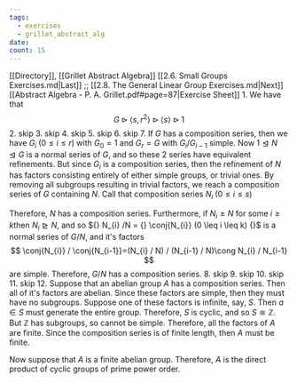 ```yaml
---
tags:
  - exercises
  - grillet_abstract_alg
date:
count: 15
---
```

[[Directory]], [[Grillet Abstract Algebra]]
[[2.6. Small Groups Exercises.md|Last]] ;; [[2.8. The General Linear Group Exercises.md|Next]]
[[Abstract Algebra - P. A. Grillet.pdf#page=87|Exercise Sheet]]
1. 
We have that
$$
G \rhd\langle s,\, r^{2} \rangle \rhd \langle s \rangle \rhd {1}
$$
2. skip
3. skip
4. skip
5. skip
6. skip
7. 
If $G$ has a composition series, then we have ${} G_{i}\;(0\leq i\leq r) {}$ with ${} G_{0}=1 {}$ and ${} G_{r}=G {}$ with ${} G_{i} /G_{i-1} {}$ simple. Now ${} 1\trianglelefteq N\trianglelefteq G {}$ is a normal series of $G$, and so these 2 series have equivalent refinements. But since ${} G_{i}$ is a composition series, then the refinement of $N$ has factors consisting entirely of either simple groups, or trivial ones. By removing all subgroups resulting in trivial factors, we reach a composition series of $G$ containing $N {}$. Call that composition series ${} N_{i} \;(0\leq i\leq s) {}$

Therefore, ${} N$ has a composition series. Furthermore, if ${} N_{i}\geq N {}$ for some ${} i\geq k {}$then ${} N_{i}\trianglerighteq N {}$, and so ${} N_{i} /N = {} \conj{N_{i}} (0 \leq i \leq k) {}$ is a normal series of ${} G / N {}$, and it's factors
$$
\conj{N_{i}} / \conj{N_{i-1}}=(N_{i} / N) / (N_{i-1} / N)\cong N_{i} / N_{i-1}
$$
are simple. Therefore, $G/N$ has a composition series.
8. skip
9. skip
10. skip
11. skip
12. 
Suppose that an abelian group $A {}$ has a composition series. Then all of it's factors are abelian. Since these factors are simple, then they must have no subgroups. Suppose one of these factors is infinite, say, $S {}$. Then ${} a \in S {}$ must generate the entire group. Therefore, $S$ is cyclic, and so ${} S \cong \mathbb{Z} {}$. But $\mathbb{Z}$ has subgroups, so cannot be simple. Therefore, all the factors of $A$ are finite. Since the composition series is of finite length, then $A$ must be finite.

Now suppose that $A$ is a finite abelian group. Therefore, $A$ is the direct product of cyclic groups of prime power order. 